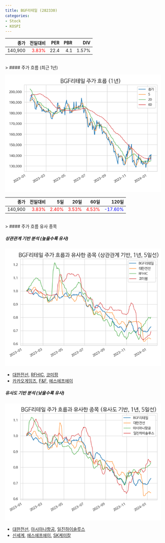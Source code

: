 ```yaml
---
title: BGF리테일 (282330)
categories:
- Stock
- KOSPI
---
```


|종가|전일대비|PER|PBR|DIV|
|---:|-------:|--:|--:|--:|
|140,900|<span style="color: red">3.83%</span>|22.4|4.1|1.57%|

<!-- more -->
<br>
> #### 주가 흐름 (최근 1년)

![282330](/assets/images/stock/282330.png)

|종가|전일대비|5일|20일|60일|120일|
|---:|-------:|--:|---:|---:|----:|
|140,900|<span style="color: red">3.83%</span>|<span style="color: red">2.40%</span>|<span style="color: red">3.53%</span>|<span style="color: red">4.53%</span>|<span style="color: blue">-17.60%</span>|

<br>
> #### 주가 흐름 유사 종목

##### 상관관계 기반 분석 (높을수록 유사)
![282330](/assets/images/stock/282330_corr.png)
- [대한전선](/001440/), [RFHIC](/218410/), [코미팜](/041960/)
- [카카오게임즈](/293490/), [F&F](/383220/), [에스에프에이](/056190/)

##### 유사도 기반 분석 (낮을수록 유사)	
![282330](/assets/images/stock/282330_sim.png)
- [대한전선](/001440/), [아시아나항공](/020560/), [일진하이솔루스](/271940/)
- [신세계](/004170/), [에스에프에이](/056190/), [SK케미칼](/285130/)